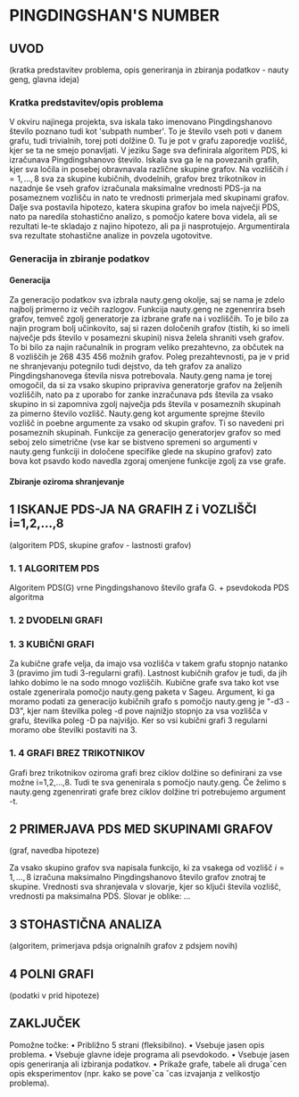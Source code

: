 # PINGDINGSHAN'S NUMBER

## UVOD
(kratka predstavitev problema, opis generiranja in zbiranja podatkov - nauty geng, glavna ideja)
### Kratka predstavitev/opis problema
V okviru najinega projekta, sva iskala tako imenovano Pingdingshanovo število poznano tudi kot 'subpath number'. To je število vseh poti v danem grafu, tudi trivialnih, torej poti dolžine 0. Tu je pot v grafu zaporedje vozlišč, kjer se ta ne smejo ponavljati. V jeziku Sage sva definirala algoritem PDS, ki  izračunava Pingdingshanovo število. Iskala sva ga le na povezanih grafih, kjer sva ločila in posebej obravnavala različne skupine grafov. Na vozliščih $i = 1, ... , 8$ sva za skupine kubičnih, dvodelnih, grafov brez trikotnikov in nazadnje še vseh grafov izračunala maksimalne vrednosti PDS-ja na posameznem vozlišču in nato te vrednosti primerjala med skupinami grafov. Dalje sva postavila hipotezo, katera skupina grafov bo imela največji PDS, nato pa naredila stohastično analizo, s pomočjo katere bova videla, ali se rezultati le-te skladajo z najino hipotezo, ali pa ji nasprotujejo. Argumentirala sva  rezultate stohastične analize in povzela ugotovitve.

### Generacija in zbiranje podatkov
#### Generacija
Za generacijo podatkov sva izbrala nauty.geng okolje, saj se nama je zdelo najbolj primerno iz večih razlogov. Funkcija nauty.geng ne zgenenrira bseh grafov, temveč zgolj generatorje za izbrane grafe na i vozliščih. To je bilo za najin program bolj učinkovito, saj si razen določenih grafov (tistih, ki so imeli največje pds število v posamezni skupini) nisva želela shraniti vseh grafov. To bi bilo za najin računalnik in program veliko prezahtevno, za občutek na 8 vozliščih je 268 435 456 možnih grafov. Poleg prezahtevnosti, pa je v prid ne shranjevanju potegnilo tudi dejstvo, da teh grafov za analizo Pingdingshanovega števila nisva potrebovala. Nauty.geng nama je torej omogočil, da si za vsako skupino pripraviva generatorje grafov na željenih vozliščih, nato pa z uporabo for zanke inzračunava pds števila za vsako skupino in si zapomniva zgolj največja pds števila v posameznih skupinah za pimerno število vozlišč. Nauty.geng kot argumente sprejme število vozlišč in poebne argumente za vsako od skupin grafov. Ti so navedeni pri posameznih skupinah. Funkcije za generacijo generatorjev grafov so med seboj zelo simetrične (vse kar se bistveno spremeni so argumenti v nauty.geng funkciji in določene specifike glede na skupino grafov) zato bova kot psavdo kodo navedla zgoraj omenjene funkcije zgolj za vse grafe.

#### Zbiranje oziroma shranjevanje


## 1 ISKANJE PDS-JA NA GRAFIH Z i VOZLIŠČI i=1,2,...,8
(algoritem PDS, skupine grafov - lastnosti grafov)

### 1. 1 ALGORITEM PDS
Algoritem PDS(G) vrne Pingdingshanovo število grafa G. + psevdokoda PDS algoritma

### 1. 2 DVODELNI GRAFI

### 1. 3 KUBIČNI GRAFI
Za kubične grafe velja, da imajo vsa vozlišča v takem grafu stopnjo natanko 3 (pravimo jim tudi 3-regularni grafi). Lastnost kubičnih grafov je tudi, da jih lahko dobimo le na sodo mnogo vozliščih. Kubične grafe sva tako kot vse ostale zgenerirala pomočjo nauty.geng paketa v Sageu. Argument, ki ga moramo podati za generacijo kubičnih grafo s pomočjo nauty.geng je "-d3 -D3", kjer nam številka poleg -d pove najnižjo stopnjo za vsa vozlišča v grafu, številka poleg -D pa najvišjo. Ker so vsi kubični grafi 3 regularni moramo obe številki postaviti na 3.
### 1. 4 GRAFI BREZ TRIKOTNIKOV
Grafi brez trikotnikov oziroma grafi brez ciklov dolžine so definirani za vse možne i=1,2,...,8. Tudi te sva genenirala s pomočjo nauty.geng. Če želimo s nauty.geng zgenenrirati grafe brez ciklov dolžine tri potrebujemo argument -t.

## 2 PRIMERJAVA PDS MED SKUPINAMI GRAFOV 
(graf, navedba hipoteze)

Za vsako skupino grafov sva napisala funkcijo, ki za vsakega od vozlišč $i = 1, ..., 8$ izračuna maksimalno Pingdingshanovo število grafov znotraj te skupine. Vrednosti sva shranjevala v slovarje, kjer so ključi števila vozlišč, vrednosti pa maksimalna PDS. Slovar je oblike: ...

## 3 STOHASTIČNA ANALIZA
(algoritem, primerjava pdsja orignalnih grafov z pdsjem novih)

## 4 POLNI GRAFI 
(podatki v prid hipoteze)

## ZAKLJUČEK



Pomožne točke:
• Približno 5 strani (fleksibilno).
• Vsebuje jasen opis problema.
• Vsebuje glavne ideje programa ali psevdokodo.
• Vsebuje jasen opis generiranja ali izbiranja podatkov.
• Prikaže grafe, tabele ali drugaˇcen opis eksperimentov (npr. kako se poveˇca ˇcas izvajanja z
velikostjo problema).
